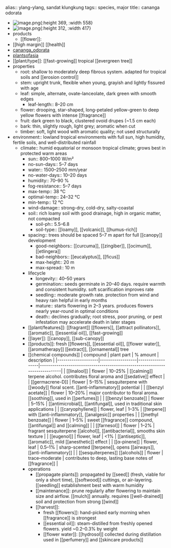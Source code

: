 alias:: ylang-ylang, sandat klungkung
tags:: species, major
title:: cananga odorata

- ![image.png](https://peach-geographical-bat-397.mypinata.cloud/ipfs/QmcFTqwzBsbRj8s8EGtzNDYAFGTANUitzePLGvUUidMWGo){:height 369, :width 558}
- ![image.png](https://peach-geographical-bat-397.mypinata.cloud/ipfs/QmfWeGeLzFWEe2kxoYQ8CU8THHfnPtcUzLHVSHPjZJTfCY){:height 312, :width 417}
- products
	- [[flower]]:
- [[high margin]] [[health]]
- [cananga_odorata](https://en.wikipedia.org/wiki/Cananga_odorata)
- [plantsofasia](http://www.plantsofasia.com/index/cananga_odorata/0-860)
- [[plant/type]]: [[fast-growing]] tropical [[evergreen tree]]
- properties
	- root: shallow to moderately deep fibrous system. adapted for tropical soils and [[erosion control]]
	- stem: upright trunk, flexible when young, grayish and lightly fissured with age
	- leaf: simple, alternate, ovate-lanceolate, dark green with smooth edges
		- leaf-length:: 8–20 cm
	- flower: drooping, star-shaped, long-petaled yellow-green to deep yellow flowers with intense [[fragrance]]
	- fruit: dark green to black, clustered ovoid drupes (~1.5 cm each)
	- bark: thin, slightly rough, light grey; aromatic when cut
	- timber: soft, light wood with aromatic quality; not used structurally
- environment:: lowland tropical environments with full sun, high humidity, fertile soils, and well-distributed rainfall
	- climate:: humid equatorial or monsoon tropical climate; grows best in protected warm areas
		- sun:: 800–1000 W/m²
		- no-sun-days:: 5–7 days
		- water:: 1500–2500 mm/year
		- no-water-days:: 10–20 days
		- humidity:: 70–90 %
		- fog-resistance:: 5–7 days
		- max-temp:: 38 °C
		- optimal-temp:: 24–32 °C
		- min-temp:: 12 °C
		- wind-damage:: strong-dry, cold-dry, salty-coastal
		- soil:: rich loamy soil with good drainage, high in organic matter, not compacted
			- soil-ph:: 5.5–6.8
			- soil-type:: [[loamy]], [[volcanic]], [[humus-rich]]
		- spacing:: trees should be spaced 5–7 m apart for full [[canopy]] development
			- good-neighbors:: [[curcuma]], [[zingiber]], [[ocimum]], [[etlingera]]
			- bad-neighbors:: [[eucalyptus]], [[ficus]]
			- max-height:: 20 m
			- max-spread:: 10 m
		- lifecycle
			- longevity:: 40–50 years
			- germination:: seeds germinate in 20–40 days. require warmth and consistent humidity. soft scarification improves rate
			- seedling:: moderate growth rate. protection from wind and heavy rain helpful in early months
			- mature:: starts flowering in 2–3 years. produces flowers nearly year-round in optimal conditions
			- death:: declines gradually; root stress, poor pruning, or pest infestation may accelerate death in later stages
		- [[plant/features]]: [[fragrant]] [[flowers]], [[attract pollinators]], [[aromatic]], [[essential oil]], [[fast-growing]]
		- [[layer]]: [[canopy]], [[sub-canopy]]
		- [[products]]: fresh [[flowers]], [[essential oil]], [[flower water]], [[aromatherapy]] [[extract]], [[ornamental]] tree
		- [[chemical compounds]]
		  | compound           | plant part       | % amount         | description                                                                 |
		  |--------------------|------------------|------------------|-----------------------------------------------------------------------------|
		  | [[linalool]] | flower           | 10–25%           | [[calming]] terpene alcohol. contributes floral aroma and [[sedative]] effect       |
		  | [[germacrene-D]]       | flower           | 5–15%            | sesquiterpene with [[woody]] floral scent. [[anti-inflammatory]] potential          |
		  | [[benzyl acetate]]     | flower           | 10–20%           | major contributor to floral aroma. [[soothing]], used in [[perfumes]]               |
		  | [[benzyl benzoate]]    | flower           | 5–15%            | [[antimicrobial]], [[antifungal]], used in traditional skin applications            |
		  | [[caryophyllene]]      | flower, leaf     | 1–3%             | [[terpene]] with [[anti-inflammatory]], [[analgesic]] properties                        |
		  | [[methyl benzoate]]    | flower           | 1–5%             | sweet [[fragrance]] compound, [[antifungal]] and [[calming]]                            |
		  | [[farnesol]]           | flower           | 1–2%             | fragrant sesquiterpene [[alcohol]], [[antibacterial]], smooths skin texture         |
		  | [[eugenol]]            | flower, leaf     | <1%              | [[antiseptic]], [[aromatic]], mild [[anesthetic]] effect                                |
		  | [[α-pinene]]           | flower, leaf     | 0.5–1%           | sharp-scented [[terpene]], opens [[airways]], [[anti-inflammatory]]                     |
		  | [[sesquiterpenes]] [[alcohols]] | flower       | trace–moderate   | contributes to deep, lasting base notes of [[fragrance]]                        |
		- operations
			- [[propagate plants]]: propagated by [[seed]] (fresh, viable for only a short time), [[softwood]] cuttings, or air-layering. [[seedling]] establishment best with warm humidity
			- [[maintenance]]: prune regularly after flowering to maintain size and airflow. [[mulch]] annually. requires [[well-drained]] soil and protection from strong [[wind]]
			- [[harvest]]:
				- fresh [[flowers]]: hand-picked early morning when [[fragrance]] is strongest
				- [[essential oil]]: steam-distilled from freshly opened flowers. yield ~0.2–0.3% by weight
				- [[flower water]]: [[hydrosol]] collected during distillation used in [[perfumery]] and [[skincare products]]